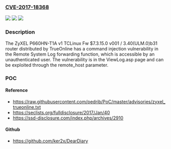 ### [CVE-2017-18368](https://cve.mitre.org/cgi-bin/cvename.cgi?name=CVE-2017-18368)
![](https://img.shields.io/static/v1?label=Product&message=n%2Fa&color=blue)
![](https://img.shields.io/static/v1?label=Version&message=n%2Fa&color=blue)
![](https://img.shields.io/static/v1?label=Vulnerability&message=n%2Fa&color=brighgreen)

### Description

The ZyXEL P660HN-T1A v1 TCLinux Fw $7.3.15.0 v001 / 3.40(ULM.0)b31 router distributed by TrueOnline has a command injection vulnerability in the Remote System Log forwarding function, which is accessible by an unauthenticated user. The vulnerability is in the ViewLog.asp page and can be exploited through the remote_host parameter.

### POC

#### Reference
- https://raw.githubusercontent.com/pedrib/PoC/master/advisories/zyxel_trueonline.txt
- https://seclists.org/fulldisclosure/2017/Jan/40
- https://ssd-disclosure.com/index.php/archives/2910

#### Github
- https://github.com/ker2x/DearDiary

